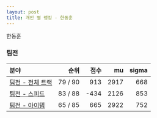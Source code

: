 ```yaml
---
layout: post
title: 개인 별 랭킹 - 한동훈
---
```


한동훈


### 팀전

| 분야 | 순위 | 점수 | mu | sigma |
|:---|---:|---:|---:|---:|
| [팀전 - 전체 트랙](../team-full) | 79 / 90 | 913 | 2917 | 668 |
| [팀전 - 스피드](../team-speed) | 83 / 88 | -434 | 2126 | 853 |
| [팀전 - 아이템](../team-item) | 65 / 85 | 665 | 2922 | 752 |
